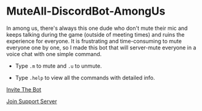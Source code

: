 # MuteAll-DiscordBot-AmongUs

In among us, there's always this one dude who don't mute their mic and keeps talking during the game (outside of meeting times) and ruins the experience for everyone. It is frustrating and time-consuming to mute everyone one by one, so I made this bot that will server-mute everyone in a voice chat with one simple command.
  
  - Type ```.m``` to mute and ```.u``` to unmute.
  
  - Type ```.help``` to view all the commands with detailed info.

[Invite The Bot](https://discord.com/oauth2/authorize?client_id=757369495953342593&scope=bot&permissions=4201472)

[Join Support Server](https://discord.com/invite/Jxv66vm)
